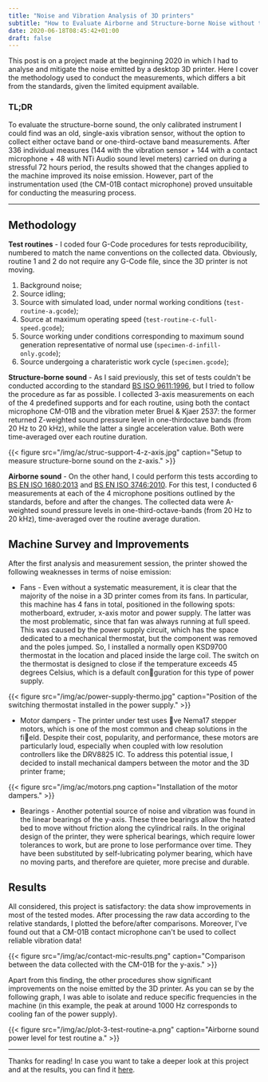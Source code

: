 ```yaml
---
title: "Noise and Vibration Analysis of 3D printers"
subtitle: "How to Evaluate Airborne and Structure-borne Noise without the Right Tools"
date: 2020-06-18T08:45:42+01:00
draft: false 
---
```


This post is on a project made at the beginning 2020 in which I had to analyse and mitigate the noise emitted by a desktop 3D printer. Here I cover the methodology used to conduct the measurements, which differs a bit from the standards, given the limited equipment available.

### TL;DR

To evaluate the structure-borne sound, the only calibrated instrument I could find was an old, single-axis vibration sensor, without the option to collect either octave band or one-third-octave band measurements. After 336 individual measures (144 with the vibration sensor + 144 with a contact microphone + 48 with NTi Audio sound level meters) carried on during a stressful 72 hours period, the results showed that the changes applied to the machine improved its noise emission. However, part of the instrumentation used (the CM-01B contact microphone) proved unsuitable for conducting the measuring process.

---

## Methodology

**Test routines** - I coded four G-Code procedures for tests reproducibility, numbered to match the name conventions on the collected data. Obviously, routine 1 and 2 do not require any G-Code file, since the 3D printer is not moving.

1. Background noise;
2. Source idling;
3. Source with simulated load, under normal working conditions (`test-routine-a.gcode`);
4. Source at maximum operating speed (`test-routine-c-full-speed.gcode`);
5. Source working under conditions corresponding to maximum sound generation
representative of normal use (`specimen-d-infill-only.gcode`);
6. Source undergoing a charateristic work cycle (`specimen.gcode`);

**Structure-borne sound** - As I said previously, this set of tests couldn't be conducted according to the standard [BS ISO 9611:1996](https://shop.bsigroup.com/ProductDetail/?pid=000000000000942052), but I tried to follow the procedure as far as possible. I collected 3-axis measurements on each of the 4 predefined supports and for each routine, using both the contact microphone CM-01B and the vibration meter Bruel & Kjaer 2537: the former returned Z-weighted sound pressure level in one-thirdoctave bands (from 20 Hz to 20 kHz), while the latter a single acceleration value. Both were time-averaged over each routine duration.

{{< figure src="/img/ac/struc-support-4-z-axis.jpg" caption="Setup to measure structure-borne sound on the z-axis." >}}

**Airborne sound** - On the other hand, I could perform this tests according to [BS EN ISO 1680:2013](https://shop.bsigroup.com/ProductDetail?pid=000000000030276993) and [BS EN ISO 3746:2010](https://shop.bsigroup.com/ProductDetail/?pid=000000000030094857). For this test, I conducted 6 measurements at each of the 4 microphone positions outlined by the standards, before and after the changes. The collected data were A-weighted sound pressure levels in one-third-octave-bands (from 20 Hz to 20 kHz), time-averaged over the routine average duration.

## Machine Survey and Improvements

After the first analysis and measurement session, the printer showed the following weaknesses in terms of noise emission:

- Fans - Even without a systematic measurement, it is clear that the majority of the noise in a 3D printer comes from its fans. In particular, this machine has 4 fans in total, positioned in the following spots: motherboard, extruder, x-axis motor and power supply. The latter was the most problematic, since that fan was always running at full speed. This was caused by the power supply circuit, which has the space dedicated to a mechanical thermostat, but the component was removed and the poles jumped. So, I installed a normally open KSD9700 thermostat in the location and placed inside the large coil. The switch on the thermostat is designed to close if the temperature exceeds 45 degrees Celsius, which is a default conguration for this type of power supply.

{{< figure src="/img/ac/power-supply-thermo.jpg" caption="Position of the switching thermostat installed in the power supply." >}}

- Motor dampers - The printer under test uses ve Nema17 stepper motors, which is one of the most common and cheap solutions in the field. Despite their cost, popularity, and performance, these motors are particularly loud, especially when coupled with low resolution controllers
like the DRV8825 IC. To address this potential issue, I decided to install mechanical dampers between the motor and the 3D printer frame;

{{< figure src="/img/ac/motors.png caption="Installation of the motor dampers." >}}

- Bearings - Another potential source of noise and vibration was found in the linear bearings of the y-axis. These three bearings allow the heated bed to move without friction along the cylindrical rails. In the original design of the printer, they were spherical bearings, which require lower tolerances to work, but are prone to lose performance over time. They have been substituted by self-lubricating polymer bearing, which have no moving parts, and therefore are quieter, more precise and durable.


## Results

All considered, this project is satisfactory: the data show improvements in most of the tested modes. After processing the raw data according to the relative standards, I plotted the before/after comparisons. Moreover, I've found out that a CM-01B contact microphone can't be used to collect reliable vibration data!

{{< figure src="/img/ac/contact-mic-results.png" caption="Comparison between the data collected with the CM-01B for the y-axis." >}}

Apart from this finding, the other procedures show significant improvements on the noise emitted by the 3D printer. As you can se by the following graph, I was able to isolate and reduce specific frequencies in the machine (in this example, the peak at around 1000 Hz corresponds to cooling fan of the power supply).

{{< figure src="/img/ac/plot-3-test-routine-a.png" caption="Airborne sound power level for test routine a." >}}

---

Thanks for reading! In case you want to take a deeper look at this project and at the results, you can find it [here](https://www.researchgate.net/publication/343628653_Evaluation_and_Mitigation_of_Airborne_and_Structure-borne_Noise_Emitted_by_3D_Printer#fullTextFileContent).
